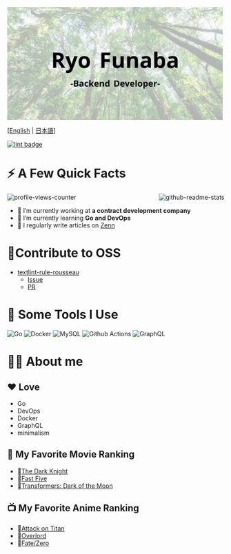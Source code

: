 <img align="center" alt="title_img" src="./image/title_img.png" width="500px"/>

[<a href="/README.md">English</a> | <a href="/docs/README-ja.md">日本語</a>]

<a href="https://github.com/ryo-funaba/ryo-funaba/actions/workflows/lint.yml">
    <img src="https://github.com/ryo-funaba/ryo-funaba/actions/workflows/lint.yml/badge.svg?branch=main&event=push" alt="lint badge">
</a>

# ⚡️ A Few Quick Facts

<img align="right" alt="github-readme-stats" src="https://github-readme-stats.vercel.app/api?username=ryo-funaba&show_icons=true&locale=en"/>

<img alt="profile-views-counter" src="https://komarev.com/ghpvc/?username=ryo-funaba&label=Profile%20views&color=0e75b6&style=flat"/>

- 💼 I’m currently working at **a contract development company**
- 🌱 I’m currently learning **Go and DevOps**
- 📝 I regularly write articles on [Zenn](https://zenn.dev/ryo_f)

# 🌟Contribute to OSS

- [textlint-rule-rousseau](https://github.com/textlint-rule/textlint-rule-rousseau)
  - [Issue](https://github.com/textlint-rule/textlint-rule-rousseau/issues/8)
  - [PR](https://github.com/textlint-rule/textlint-rule-rousseau/pull/10)

# 🚀 Some Tools I Use

<p>
  <img alt="Go" src="https://img.shields.io/badge/-Go-42b0a5?style=flat-square&logo=go&logoColor=white" />
  <img alt="Docker" src="https://img.shields.io/badge/-Docker-46a2f1?style=flat-square&logo=docker&logoColor=white" />
  <img alt="MySQL" src="https://img.shields.io/badge/-MySQL-ca7d28?style=flat-square&logo=mysql&logoColor=white" />
  <img alt="Github Actions" src="https://img.shields.io/badge/-Github_Actions-2088FF?style=flat-square&logo=github-actions&logoColor=white" />
  <img alt="GraphQL" src="https://img.shields.io/badge/-GraphQL-E10098?style=flat-square&logo=graphql&logoColor=white" />
</p>

# 💁‍♂️ About me

## ❤️ Love

- Go
- DevOps
- Docker
- GraphQL
- minimalism

## 🎥 My Favorite Movie Ranking

- 🥇[The Dark Knight](https://www.netflix.com/title/70079583)
- 🥈[Fast Five](https://www.netflix.com/title/70157102)
- 🥉[Transformers: Dark of the Moon](https://www.netflix.com/title/70153859)

## 📺 My Favorite Anime Ranking

- 🥇[Attack on Titan](https://www.netflix.com/title/70299043)
- 🥈[Overlord](https://www.netflix.com/title/80132110)
- 🥉[Fate/Zero](https://www.netflix.com/title/70304256)
